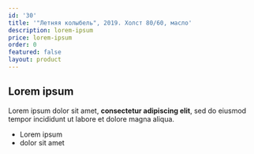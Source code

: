 ```yaml
---
id: '30'
title: '"Летняя колыбель", 2019. Холст 80/60, масло'
description: lorem-ipsum
price: lorem-ipsum
order: 0
featured: false
layout: product
---
```

## Lorem ipsum

Lorem ipsum dolor sit amet, **consectetur adipiscing elit**, sed do eiusmod tempor incididunt ut labore et dolore magna aliqua.

- Lorem ipsum
- dolor sit amet